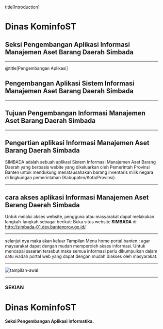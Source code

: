 title[Introduction]

# Dinas <span class="gold">KominfoST</span>

## Seksi Pengembangan Aplikasi Informasi Manajemen Aset Barang Daerah <span class="gold">Simbada</span>
---

@title[Pengembangan Aplikasi]

## Pengembangan Aplikasi Sistem Informasi Manajemen Aset Barang Daerah <span class="gold">Simbada</span>
---

## Tujuan Pengembangan Informasi Manajemen Aset Barang Daerah <span class="gold">Simbada</span>

---

## Pengertian aplikasi Informasi Manajemen Aset Barang Daerah  <span class="gold">Simbada</span>
SIMBADA adalah sebuah aplikasi Sistem Informasi Manajemen Aset Barang Daerah yang berbasis webite yang dikeluarkan oleh Pemerintah Provinsi Banten untuk mendukung menatausahakan barang inventaris milik negara di lingkungan pemerintahan (Kabupaten/Kota/Provinsi).

---

## cara akses aplikasi Informasi Manajemen Aset Barang Daerah <span class="gold">Simbada</span>
Untuk melalui akses website, pengguna atau masyarakat dapat melakukan langkah-langkah sebagai berikut:
Buka situs website **SIMBADA** di http://simbada-01.dev.bantenprov.go.id/

---

selanjut nya maka akan keluar Tampilan Menu home portal banten : agar maysarakat dapat dengan mudah memperoleh akses informasi. Untuk mencapai sasaran tersebut maka semua informasi perlu dikumpulkan dalam satu wadah portal web yang dapat dengan mudah diakses oleh masyarakat.

---

![tampilan-awal](/asessts/images//tampilan-awal-simbada.png)

---


### SEKIAN
# Dinas <span class="gold">KominfoST</span>

#### Seksi Pengembangan Aplikasi Informatika.

